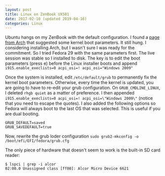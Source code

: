```yaml
---
layout: post
title: Linux on ZenBook UX501
date: 2017-02-10 (updated 2019-04-16)
categories: Linux
---
```


Ubuntu hangs on my ZenBook with the default configuration.
I found a
[page from Arch](https://wiki.archlinux.org/index.php/ASUS_Zenbook_Pro_UX501)
that suggested some kernel boot parameters. It still hung. I considering
installing Arch, but I wasn't sure I was ready for the commitment. So I tried
Fedora 29 with the same parameters first. The live session was stable so I
installed to disk. The key is to edit the boot parameters (press e) before the
Linux installer boots and append `i915.enable_execlists=0 acpi_osi=! acpi_osi="Windows 2009"`

Once the system is installed, edit `/etc/default/grub` to permanently fix the kernel boot parameters. Otherwise, every time the kernel is updated, you are going to have to re-edit your grub configuration. On `GRUB_CMDLINE_LINUX`, I deleted `rhgb quiet` as a matter of preference. I then appended `i915.enable_execlists=0 acpi_osi=! acpi_osi=\"Windows 2009\"` (notice that you need to escape the quotes). I also added the following options so Fedora will always boot to the last OS that was selected. This is useful if you are dual booting.

```
GRUB_DEFAULT=saved
GRUB_SAVEDEFAULT=true
```

Now, rewrite the grub loder configuration
`sudo grub2-mkconfig -o /boot/efi/EFI/fedora/grub.cfg`

The only piece of hardware that doesn't seem to work is the built-in SD card
reader:

```
$ lspci | grep -i alcor
02:00.0 Unassigned class [ff00]: Alcor Micro Device 6621
```
